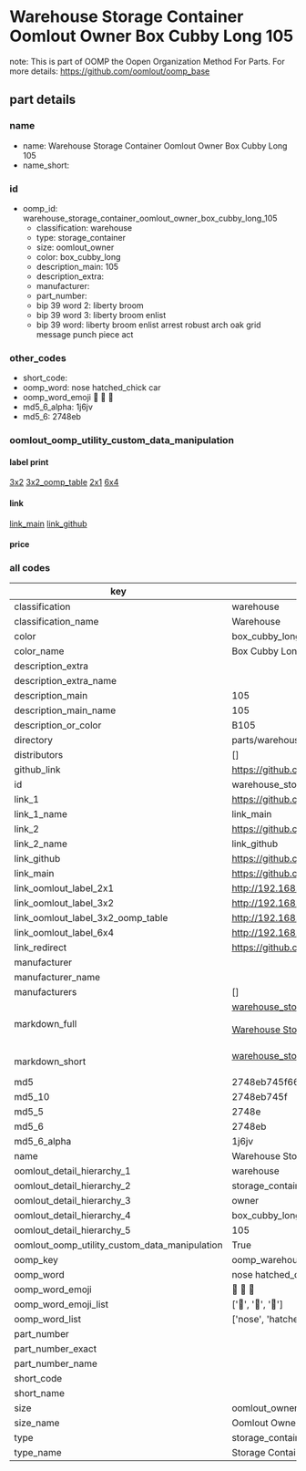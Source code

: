 # Warehouse Storage Container Oomlout Owner Box Cubby Long 105  

note: This is part of OOMP the Oopen Organization Method For Parts. For more details: https://github.com/oomlout/oomp_base

##  part details
  







### name
* name: Warehouse Storage Container Oomlout Owner Box Cubby Long 105
* name_short: 
### id
* oomp_id: warehouse_storage_container_oomlout_owner_box_cubby_long_105
  * classification: warehouse
  * type: storage_container
  * size: oomlout_owner
  * color: box_cubby_long
  * description_main: 105
  * description_extra: 
  * manufacturer: 
  * part_number: 
  * bip 39 word 2: liberty broom
  * bip 39 word 3: liberty broom enlist
  * bip 39 word: liberty broom enlist arrest robust arch oak grid message punch piece act

### other_codes
* short_code: 
* oomp_word: nose hatched_chick car
* oomp_word_emoji :nose: :hatched_chick: :car:
* md5_6_alpha: 1j6jv
* md5_6: 2748eb






### oomlout_oomp_utility_custom_data_manipulation
#### label print
[3x2](http://192.168.1.245:1112/?label=oomp%201j6jv)
[3x2_oomp_table](http://192.168.1.108:1112/?label=oomp%201j6jv)
[2x1](http://192.168.1.242:1112/?label=oomp%201j6jv)
[6x4](http://192.168.1.55:1112/?label=oomp%201j6jv)    

#### link

[link_main](https://github.com/oomlout/oomlout_oomp_version_1_messy/tree/main/parts/warehouse_storage_container_oomlout_owner_box_cubby_long_105) [link_github](https://github.com/oomlout/oomlout_oomp_version_1_messy/tree/main/parts/warehouse_storage_container_oomlout_owner_box_cubby_long_105)                             

#### price







### all codes 
| key | value |  
| --- | --- |  
| classification | warehouse |  
| classification_name | Warehouse |  
| color | box_cubby_long |  
| color_name | Box Cubby Long |  
| description_extra |  |  
| description_extra_name |  |  
| description_main | 105 |  
| description_main_name | 105 |  
| description_or_color | B105 |  
| directory | parts/warehouse_storage_container_oomlout_owner_box_cubby_long_105 |  
| distributors | [] |  
| github_link | https://github.com/oomlout/oomlout_oomp_part_src/tree/main/parts/warehouse_storage_container_oomlout_owner_box_cubby_long_105 |  
| id | warehouse_storage_container_oomlout_owner_box_cubby_long_105 |  
| link_1 | https://github.com/oomlout/oomlout_oomp_version_1_messy/tree/main/parts/warehouse_storage_container_oomlout_owner_box_cubby_long_105 |  
| link_1_name | link_main |  
| link_2 | https://github.com/oomlout/oomlout_oomp_version_1_messy/tree/main/parts/warehouse_storage_container_oomlout_owner_box_cubby_long_105 |  
| link_2_name | link_github |  
| link_github | https://github.com/oomlout/oomlout_oomp_version_1_messy/tree/main/parts/warehouse_storage_container_oomlout_owner_box_cubby_long_105 |  
| link_main | https://github.com/oomlout/oomlout_oomp_version_1_messy/tree/main/parts/warehouse_storage_container_oomlout_owner_box_cubby_long_105 |  
| link_oomlout_label_2x1 | http://192.168.1.242:1112/?label=oomp%201j6jv |  
| link_oomlout_label_3x2 | http://192.168.1.245:1112/?label=oomp%201j6jv |  
| link_oomlout_label_3x2_oomp_table | http://192.168.1.108:1112/?label=oomp%201j6jv |  
| link_oomlout_label_6x4 | http://192.168.1.55:1112/?label=oomp%201j6jv |  
| link_redirect | https://github.com/oomlout/oomlout_oomp_version_1_messy/tree/main/parts/warehouse_storage_container_oomlout_owner_box_cubby_long_105 |  
| manufacturer |  |  
| manufacturer_name |  |  
| manufacturers | [] |  
| markdown_full | [warehouse_storage_container_oomlout_owner_box_cubby_long_105](none)<br>[](none)<br>[Warehouse Storage Container Oomlout Owner Box Cubby Long 105](none)<br><br> |  
| markdown_short | [warehouse_storage_container_oomlout_owner_box_cubby_long_105](none)<br><br> |  
| md5 | 2748eb745f6672f82c5da0c695873407 |  
| md5_10 | 2748eb745f |  
| md5_5 | 2748e |  
| md5_6 | 2748eb |  
| md5_6_alpha | 1j6jv |  
| name | Warehouse Storage Container Oomlout Owner Box Cubby Long 105 |  
| oomlout_detail_hierarchy_1 | warehouse |  
| oomlout_detail_hierarchy_2 | storage_container |  
| oomlout_detail_hierarchy_3 | owner |  
| oomlout_detail_hierarchy_4 | box_cubby_long |  
| oomlout_detail_hierarchy_5 | 105 |  
| oomlout_oomp_utility_custom_data_manipulation | True |  
| oomp_key | oomp_warehouse_storage_container_oomlout_owner_box_cubby_long_105 |  
| oomp_word | nose hatched_chick car |  
| oomp_word_emoji | :nose: :hatched_chick: :car: |  
| oomp_word_emoji_list | [':nose:', ':hatched_chick:', ':car:'] |  
| oomp_word_list | ['nose', 'hatched_chick', 'car'] |  
| part_number |  |  
| part_number_exact |  |  
| part_number_name |  |  
| short_code |  |  
| short_name |  |  
| size | oomlout_owner |  
| size_name | Oomlout Owner |  
| type | storage_container |  
| type_name | Storage Container |  

